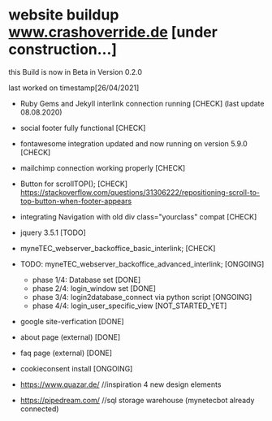 # website buildup www.crashoverride.de [under construction...]

this Build is now in Beta in Version 0.2.0

last worked on timestamp[26/04/2021]

- Ruby Gems and Jekyll interlink connection running [CHECK] (last update 08.08.2020)

- social footer fully functional [CHECK]

- fontawesome integration updated and now running on version 5.9.0 [CHECK]

- mailchimp connection working properly [CHECK]

- Button for scrollTOP(); [CHECK]
https://stackoverflow.com/questions/31306222/repositioning-scroll-to-top-button-when-footer-appears

- integrating Navigation with old div class="yourclass" compat [CHECK]

- jquery 3.5.1 [TODO]

- myneTEC_webserver_backoffice_basic_interlink; [CHECK]
- TODO: myneTEC_webserver_backoffice_advanced_interlink; [ONGOING] 
   - phase 1/4: Database set [DONE]
   - phase 2/4: login_window set [DONE]
   - phase 3/4: login2database_connect via python script [ONGOING]
   - phase 4/4: login_user_specific_view [NOT_STARTED_YET]
   
- google site-verfication [DONE]

- about page (external) [DONE]
- faq page (external) [DONE]
- cookieconsent install [ONGOING]
- https://www.quazar.de/ //inspiration 4 new design elements
- https://pipedream.com/ //sql storage warehouse (mynetecbot already connected)


